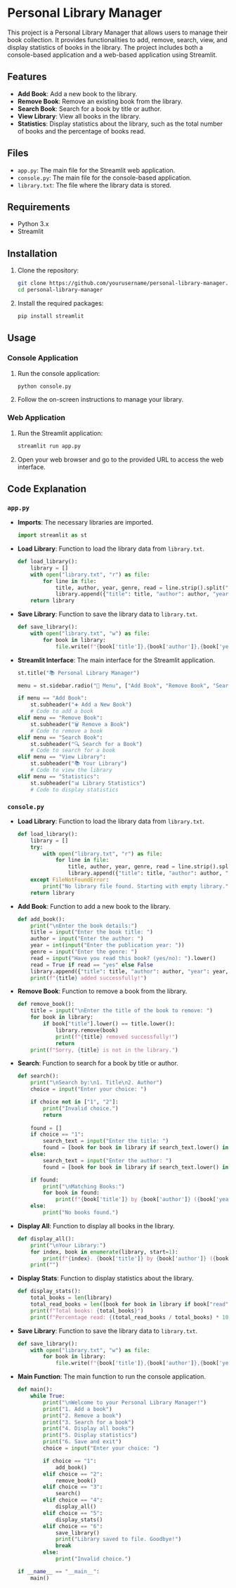 # Personal Library Manager

This project is a Personal Library Manager that allows users to manage their book collection. It provides functionalities to add, remove, search, view, and display statistics of books in the library. The project includes both a console-based application and a web-based application using Streamlit.

## Features

- **Add Book**: Add a new book to the library.
- **Remove Book**: Remove an existing book from the library.
- **Search Book**: Search for a book by title or author.
- **View Library**: View all books in the library.
- **Statistics**: Display statistics about the library, such as the total number of books and the percentage of books read.

## Files

- `app.py`: The main file for the Streamlit web application.
- `console.py`: The main file for the console-based application.
- `library.txt`: The file where the library data is stored.

## Requirements

- Python 3.x
- Streamlit

## Installation

1. Clone the repository:
    ```bash
    git clone https://github.com/yourusername/personal-library-manager.git
    cd personal-library-manager
    ```

2. Install the required packages:
    ```bash
    pip install streamlit
    ```

## Usage

### Console Application

1. Run the console application:
    ```bash
    python console.py
    ```

2. Follow the on-screen instructions to manage your library.

### Web Application

1. Run the Streamlit application:
    ```bash
    streamlit run app.py
    ```

2. Open your web browser and go to the provided URL to access the web interface.

## Code Explanation

### `app.py`

- **Imports**: The necessary libraries are imported.
    ```python
    import streamlit as st
    ```

- **Load Library**: Function to load the library data from `library.txt`.
    ```python
    def load_library():
        library = []
        with open("library.txt", "r") as file:
            for line in file:
                title, author, year, genre, read = line.strip().split(",")
                library.append({"title": title, "author": author, "year": int(year), "genre": genre, "read": read == "True"})
        return library
    ```

- **Save Library**: Function to save the library data to `library.txt`.
    ```python
    def save_library():
        with open("library.txt", "w") as file:
            for book in library:
                file.write(f"{book['title']},{book['author']},{book['year']},{book['genre']},{book['read']}\n")
    ```

- **Streamlit Interface**: The main interface for the Streamlit application.
    ```python
    st.title("📚 Personal Library Manager")

    menu = st.sidebar.radio("📌 Menu", ["Add Book", "Remove Book", "Search Book", "View Library", "Statistics"])

    if menu == "Add Book":
        st.subheader("➕ Add a New Book")
        # Code to add a book
    elif menu == "Remove Book":
        st.subheader("🗑️ Remove a Book")
        # Code to remove a book
    elif menu == "Search Book":
        st.subheader("🔍 Search for a Book")
        # Code to search for a book
    elif menu == "View Library":
        st.subheader("📚 Your Library")
        # Code to view the library
    elif menu == "Statistics":
        st.subheader("📊 Library Statistics")
        # Code to display statistics
    ```

### `console.py`

- **Load Library**: Function to load the library data from `library.txt`.
    ```python
    def load_library():
        library = []
        try:
            with open("library.txt", "r") as file:
                for line in file:
                    title, author, year, genre, read = line.strip().split(",")
                    library.append({"title": title, "author": author, "year": int(year), "genre": genre, "read": read == "True"})
        except FileNotFoundError:
            print("No library file found. Starting with empty library.")
        return library
    ```

- **Add Book**: Function to add a new book to the library.
    ```python
    def add_book():
        print("\nEnter the book details:")
        title = input("Enter the book title: ")
        author = input("Enter the author: ")
        year = int(input("Enter the publication year: "))
        genre = input("Enter the genre: ")
        read = input("Have you read this book? (yes/no): ").lower()
        read = True if read == "yes" else False
        library.append({"title": title, "author": author, "year": year, "genre": genre, "read": read})
        print(f"{title} added successfully!")
    ```

- **Remove Book**: Function to remove a book from the library.
    ```python
    def remove_book():
        title = input("\nEnter the title of the book to remove: ")
        for book in library:
            if book["title"].lower() == title.lower():
                library.remove(book)
                print(f"{title} removed successfully!")
                return
        print(f"Sorry, {title} is not in the library.")
    ```

- **Search**: Function to search for a book by title or author.
    ```python
    def search():
        print("\nSearch by:\n1. Title\n2. Author")
        choice = input("Enter your choice: ")

        if choice not in ["1", "2"]:
            print("Invalid choice.")
            return
        
        found = []
        if choice == "1":
            search_text = input("Enter the title: ")
            found = [book for book in library if search_text.lower() in book["title"].lower()]
        else:
            search_text = input("Enter the author: ")
            found = [book for book in library if search_text.lower() in book["author"].lower()]

        if found:
            print("\nMatching Books:")
            for book in found:
                print(f"{book['title']} by {book['author']} ({book['year']}) - {book['genre']} - {'Read' if book['read'] else 'Unread'}")
        else:
            print("No books found.")
    ```

- **Display All**: Function to display all books in the library.
    ```python
    def display_all():
        print("\nYour Library:")
        for index, book in enumerate(library, start=1):
            print(f"{index}. {book['title']} by {book['author']} ({book['year']}) - {book['genre']} - {'Read' if book['read'] else 'Unread'}")
        print("")
    ```

- **Display Stats**: Function to display statistics about the library.
    ```python
    def display_stats():
        total_books = len(library)
        total_read_books = len([book for book in library if book["read"]])
        print(f"Total books: {total_books}")
        print(f"Percentage read: {(total_read_books / total_books) * 100}%")
    ```

- **Save Library**: Function to save the library data to `library.txt`.
    ```python
    def save_library():
        with open("library.txt", "w") as file:
            for book in library:
                file.write(f"{book['title']},{book['author']},{book['year']},{book['genre']},{book['read']}\n")
    ```

- **Main Function**: The main function to run the console application.
    ```python
    def main():
        while True:
            print("\nWelcome to your Personal Library Manager!")
            print("1. Add a book")
            print("2. Remove a book")
            print("3. Search for a book")
            print("4. Display all books")
            print("5. Display statistics")
            print("6. Save and exit")
            choice = input("Enter your choice: ")

            if choice == "1":
                add_book()
            elif choice == "2":
                remove_book()
            elif choice == "3":
                search()
            elif choice == "4":
                display_all()
            elif choice == "5":
                display_stats()
            elif choice == "6":
                save_library()
                print("Library saved to file. Goodbye!")
                break
            else:
                print("Invalid choice.")

    if __name__ == "__main__":
        main()